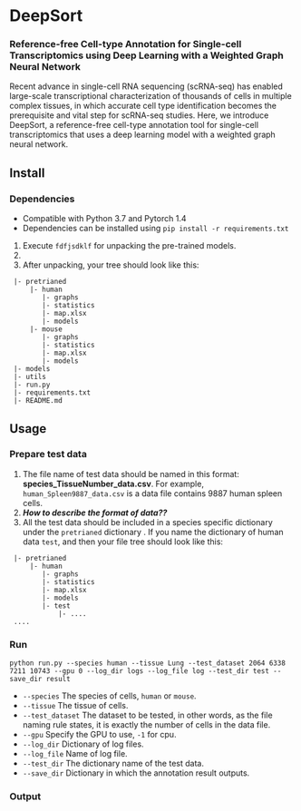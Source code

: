 # DeepSort

### Reference-free Cell-type Annotation for Single-cell Transcriptomics using Deep Learning with a Weighted Graph Neural Network
Recent advance in single-cell RNA sequencing (scRNA-seq) has enabled large-scale transcriptional characterization of thousands of cells in multiple complex tissues, in which accurate cell type identification becomes the prerequisite and vital step for scRNA-seq studies. Here, we introduce DeepSort, a reference-free cell-type annotation tool for single-cell transcriptomics that uses a deep learning model with a weighted graph neural network.

## Install
### Dependencies
- Compatible with Python 3.7 and Pytorch 1.4
- Dependencies can be installed using `pip install -r requirements.txt`

1. Execute `fdfjsdklf` for unpacking the pre-trained models.
2.
3. After unpacking, your tree should look like this:
```
 |- pretrianed
     |- human
        |- graphs
        |- statistics
        |- map.xlsx
        |- models
     |- mouse
        |- graphs
        |- statistics
        |- map.xlsx
        |- models
 |- models
 |- utils
 |- run.py
 |- requirements.txt
 |- README.md
```

## Usage

### Prepare test data

1. The file name of test data should be named in this format: **species_TissueNumber_data.csv**. For example, `human_Spleen9887_data.csv` is a data file contains 9887 human spleen cells.
2. ***How to describe the format of data??***
3. All the test data should be included in a species specific dictionary under the `pretrianed` dictionary . If you name the dictionary of human data `test`, and then your file tree should look like this:
```
 |- pretrianed
     |- human
        |- graphs
        |- statistics
        |- map.xlsx
        |- models
        |- test
            |- ....
 ....
```

### Run
```shell script
python run.py --species human --tissue Lung --test_dataset 2064 6338 7211 10743 --gpu 0 --log_dir logs --log_file log --test_dir test --save_dir result
```
- ``--species`` The species of cells, `human` or `mouse`.
- ``--tissue`` The tissue of cells.
- ``--test_dataset`` The dataset to be tested, in other words, as the file naming rule states, it is exactly the number of cells in the data file.
- ``--gpu`` Specify the GPU to use, `-1` for cpu.
- ``--log_dir`` Dictionary of log files.
- ``--log_file`` Name of log file.
- ``--test_dir`` The dictionary name of the test data. 
- ``--save_dir`` Dictionary in which the annotation result outputs.

### Output
